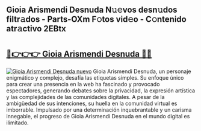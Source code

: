 ## Gioia Arismendi Desnuda N𝚞𝚎vos desn𝚞dos filtr𝚊dos - Parts-OXm F𝚘tos vid𝚎o - C𝚘ntenido atr𝚊ctivo 2EBtx

# <h2><a href="http://mb74uh.tromn.icu/?c=Gioia+Arismendi+Desnuda">🔗👉👉👉 Gioia Arismendi Desnuda 🔗🔗</a></h2>

[![Gioia Arismendi Desnuda nuevo](https://i.imgur.com/pEAQMta.gif)](http://mb74uh.tromn.icu/?c=Gioia+Arismendi+Desnuda)
Gioia Arismendi Desnuda, un personaje enigmático y complejo, desafía las etiquetas simples. Su enfoque único para crear una presencia en la web ha fascinado y provocado espectadores, generando debates sobre la privacidad, la expresión artística y las complejidades de las comunidades digitales. A pesar de la ambigüedad de sus intenciones, su huella en la comunidad virtual es imborrable. Impulsado por una determinación inquebrantable y un carisma innegable, el progreso de Gioia Arismendi Desnuda en el mundo digital es ilimitado.
